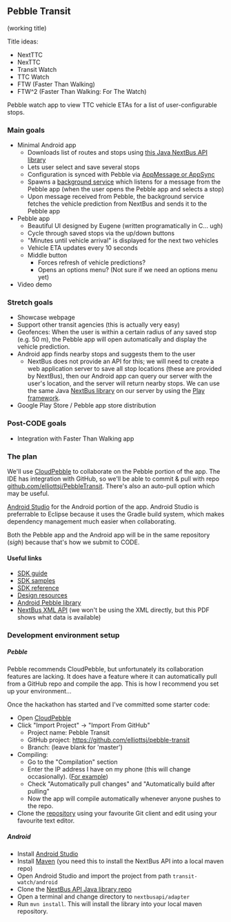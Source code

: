 Pebble Transit
--------------
(working title)

Title ideas:

- NextTTC
- NexTTC
- Transit Watch
- TTC Watch
- FTW (Faster Than Walking)
- FTW^2 (Faster Than Walking: For The Watch)

Pebble watch app to view TTC vehicle ETAs for a list of user-configurable stops.

### Main goals

- Minimal Android app
    - Downloads list of routes and stops using [this Java NextBus API library](https://github.com/elliottsj/nextbusapi)
    - Lets user select and save several stops
    - Configuration is synced with Pebble via [AppMessage or AppSync](https://developer.getpebble.com/2/guides/app-phone-communication.html)
    - Spawns a [background service](http://developer.android.com/training/run-background-service/create-service.html) which listens for a message from the Pebble app (when the user opens the Pebble app and selects a stop)
    - Upon message received from Pebble, the background service fetches the vehicle prediction from NextBus and sends it to the Pebble app
- Pebble app
    - Beautiful UI designed by Eugene (written programatically in C... ugh)
    - Cycle through saved stops via the up/down buttons
    - "Minutes until vehicle arrival" is displayed for the next two vehicles
    - Vehicle ETA updates every 10 seconds
    - Middle button
        - Forces refresh of vehicle predictions?
        - Opens an options menu? (Not sure if we need an options menu yet)
- Video demo

### Stretch goals

- Showcase webpage
- Support other transit agencies (this is actually very easy)
- Geofences: When the user is within a certain radius of any saved stop (e.g. 50 m), the Pebble app will open automatically and display the vehicle prediction.
- Android app finds nearby stops and suggests them to the user
    - NextBus does not provide an API for this; we will need to create a web application server to save all stop locations (these are provided by NextBus), then our Android app can query our server with the user's location, and the server will return nearby stops. We can use the same Java [NextBus library](https://github.com/elliottsj/nextbusapi) on our server by using the [Play framework](http://www.playframework.com/).
- Google Play Store / Pebble app store distribution

### Post-CODE goals

- Integration with Faster Than Walking app

### The plan

We'll use [CloudPebble](https://cloudpebble.net) to collaborate on the Pebble portion of the app. The IDE has integration with GitHub, so we'll be able to commit & pull with repo [github.com/elliottsj/PebbleTransit](https://github.com/elliottsj/PebbleTransit). There's also an auto-pull option which may be useful.

[Android Studio](http://developer.android.com/sdk/installing/studio.html) for the Android portion of the app. Android Studio is preferrable to Eclipse because it uses the Gradle build system, which makes dependency management much easier when collaborating.

Both the Pebble app and the Android app will be in the same repository (*sigh*) because that's how we submit to CODE.

#### Useful links

- [SDK guide](https://developer.getpebble.com/2/)
- [SDK samples](https://github.com/pebble/pebble-sdk-examples)
- [SDK reference](https://developer.getpebble.com/2/api-reference/modules.html)
- [Design resources](https://developer.getpebble.com/2/design/)
- [Android Pebble library](https://developer.getpebble.com/2/mobile-app-guide/android-guide.html/)
- [NextBus XML API](https://github.com/elliottsj/nextbusapi/raw/master/nextbus-docs/NextBusXMLFeed.pdf) (we won't be using the XML directly, but this PDF shows what data is available)

### Development environment setup

##### Pebble

Pebble recommends CloudPebble, but unfortunately its collaboration features are lacking. It does have a feature where it can automatically pull from a GitHub repo and compile the app. This is how I recommend you set up your environment...

Once the hackathon has started and I've committed some starter code:

- Open [CloudPebble](https://cloudpebble.net/ide/)
- Click "Import Project" -> "Import From GitHub"
    - Project name: Pebble Transit
    - GitHub project: https://github.com/elliottsj/pebble-transit
    - Branch: (leave blank for 'master')
- Compiling:
    - Go to the "Compilation" section
    - Enter the IP address I have on my phone (this will change occasionally). ([For example](https://github.com/elliottsj/transit-watch/blob/master/images/Screenshot_2014-02-28-13-37-30.png))
    - Check "Automatically pull changes" and "Automatically build after pulling"
    - Now the app will compile automatically whenever anyone pushes to the repo.
- Clone the [repository](https://github.com/elliottsj/pebble-transit) using your favourite Git client and edit using your favourite text editor.

##### Android

- Install [Android Studio](http://developer.android.com/sdk/installing/studio.html)
- Install [Maven](http://maven.apache.org/download.cgi) (you need this to install the NextBus API into a local maven repo)
- Open Android Studio and import the project from path `transit-watch/android`
- Clone the [NextBus API Java library repo](https://github.com/elliottsj/nextbusapi)
- Open a terminal and change directory to `nextbusapi/adapter`
- Run `mvn install`. This will install the library into your local maven repository.